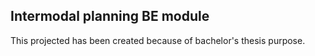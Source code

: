## Intermodal planning BE module

This projected has been created because of bachelor's thesis purpose. 
